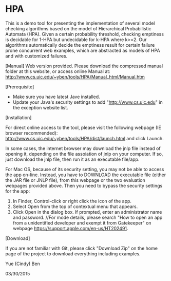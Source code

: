 # HPA
This is a demo tool for presenting the implementation of several model checking algorithms based on the model of Hierarchical Probabilistic Automata (HPA). Given a certain probability threshold, checking emptiness is decidable for 1-HPA but undecidable for k-HPA where k>=2. Our algorithms automatically decide the emptiness result for certain failure prone concurrent web examples, which are abstracted as models of HPA and with customized failures. 

[Manual]
Web version provided. Please download the compressed manual folder at this website, or access online Manual at:
http://www.cs.uic.edu/~yben/tools/HPA/Manual_html/Manual.htm

[Prerequisite]

- Make sure you have latest Jave installed.
- Update your Java's security settings to add "http://www.cs.uic.edu" in the exception website list.

[Installation]

For direct online access to the tool, please visit the following webpage (IE browser recommended):
http://www.cs.uic.edu/~yben/tools/HPA/dist/launch.html
and click Launch.

In some cases, the internet browser may download the jnlp file instead of opening it, depending on the file assoiation of jnlp on your computer. If so, just download the jnlp file, then run it as an executable file/app.

For Mac OS, because of its security setting, you may not be able to access the app on-line. Instead, you have to DOWNLOAD the executable file (either the JAR file or JNLP file), from this webpage or the two evaluation webpages provided above. Then you need to bypass the security settings for the app: 
1) In Finder, Control-click or right click the icon of the app. 
2) Select Open from the top of contextual menu that appears. 
3) Click Open in the dialog box. If prompted, enter an administrator name and password. 
//For mode details, please search "How to open an app from a unidentified developer and exempt it from Gatekeeper" on webpage https://support.apple.com/en-us/HT202491.

[Download]

If you are not familiar with Git, please click "Download Zip" on the home page of the project to download everything including examples.

Yue (Cindy) Ben

03/30/2015
